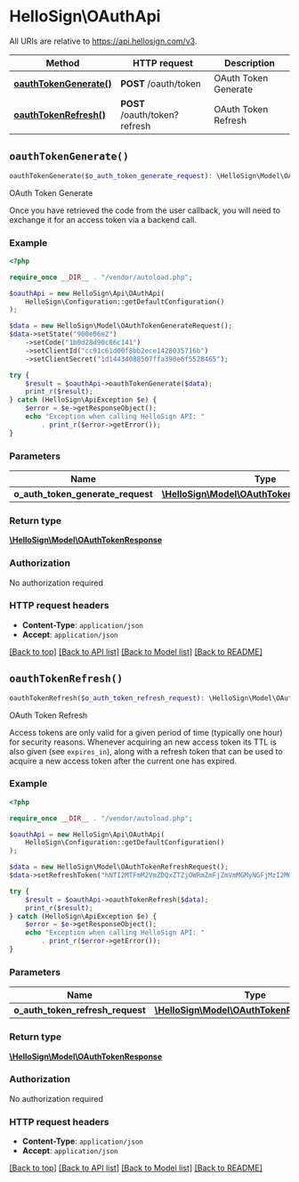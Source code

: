 # HelloSign\OAuthApi

All URIs are relative to https://api.hellosign.com/v3.

| Method | HTTP request | Description |
| ------------- | ------------- | ------------- |
| [**oauthTokenGenerate()**](OAuthApi.md#oauthTokenGenerate) | **POST** /oauth/token | OAuth Token Generate |
| [**oauthTokenRefresh()**](OAuthApi.md#oauthTokenRefresh) | **POST** /oauth/token?refresh | OAuth Token Refresh |


## `oauthTokenGenerate()`

```php
oauthTokenGenerate($o_auth_token_generate_request): \HelloSign\Model\OAuthTokenResponse
```

OAuth Token Generate

Once you have retrieved the code from the user callback, you will need to exchange it for an access token via a backend call.

### Example

```php
<?php

require_once __DIR__ . "/vendor/autoload.php";

$oauthApi = new HelloSign\Api\OAuthApi(
    HelloSign\Configuration::getDefaultConfiguration()
);

$data = new HelloSign\Model\OAuthTokenGenerateRequest();
$data->setState("900e06e2")
    ->setCode("1b0d28d90c86c141")
    ->setClientId("cc91c61d00f8bb2ece1428035716b")
    ->setClientSecret("1d14434088507ffa390e6f5528465");

try {
    $result = $oauthApi->oauthTokenGenerate($data);
    print_r($result);
} catch (HelloSign\ApiException $e) {
    $error = $e->getResponseObject();
    echo "Exception when calling HelloSign API: "
        . print_r($error->getError());
}

```

### Parameters

|Name | Type | Description  | Notes |
| ------------- | ------------- | ------------- | ------------- |
| **o_auth_token_generate_request** | [**\HelloSign\Model\OAuthTokenGenerateRequest**](../Model/OAuthTokenGenerateRequest.md)|  | |

### Return type

[**\HelloSign\Model\OAuthTokenResponse**](../Model/OAuthTokenResponse.md)

### Authorization

No authorization required

### HTTP request headers

- **Content-Type**: `application/json`
- **Accept**: `application/json`

[[Back to top]](#) [[Back to API list]](../../README.md#endpoints)
[[Back to Model list]](../../README.md#models)
[[Back to README]](../../README.md)

## `oauthTokenRefresh()`

```php
oauthTokenRefresh($o_auth_token_refresh_request): \HelloSign\Model\OAuthTokenResponse
```

OAuth Token Refresh

Access tokens are only valid for a given period of time (typically one hour) for security reasons. Whenever acquiring an new access token its TTL is also given (see `expires_in`), along with a refresh token that can be used to acquire a new access token after the current one has expired.

### Example

```php
<?php

require_once __DIR__ . "/vendor/autoload.php";

$oauthApi = new HelloSign\Api\OAuthApi(
    HelloSign\Configuration::getDefaultConfiguration()
);

$data = new HelloSign\Model\OAuthTokenRefreshRequest();
$data->setRefreshToken("hNTI2MTFmM2VmZDQxZTZjOWRmZmFjZmVmMGMyNGFjMzI2MGI5YzgzNmE3");

try {
    $result = $oauthApi->oauthTokenRefresh($data);
    print_r($result);
} catch (HelloSign\ApiException $e) {
    $error = $e->getResponseObject();
    echo "Exception when calling HelloSign API: "
        . print_r($error->getError());
}

```

### Parameters

|Name | Type | Description  | Notes |
| ------------- | ------------- | ------------- | ------------- |
| **o_auth_token_refresh_request** | [**\HelloSign\Model\OAuthTokenRefreshRequest**](../Model/OAuthTokenRefreshRequest.md)|  | |

### Return type

[**\HelloSign\Model\OAuthTokenResponse**](../Model/OAuthTokenResponse.md)

### Authorization

No authorization required

### HTTP request headers

- **Content-Type**: `application/json`
- **Accept**: `application/json`

[[Back to top]](#) [[Back to API list]](../../README.md#endpoints)
[[Back to Model list]](../../README.md#models)
[[Back to README]](../../README.md)
